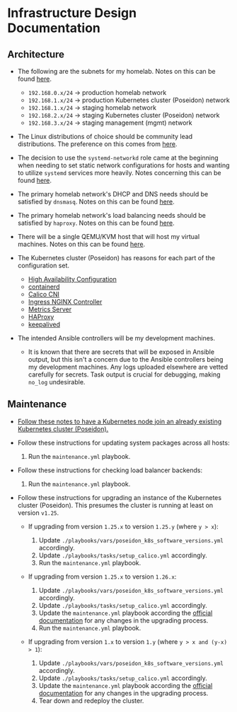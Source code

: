# Infrastructure Design Documentation

## Architecture

- The following are the subnets for my homelab. Notes on this can be found
  [here](https://trello.com/c/nUrXxJIE/119-decide-on-network-subnet-prefixes-for-staging-and-production-environments).

  - `192.168.0.x/24` -> production homelab network
  - `192.168.1.x/24` -> production Kubernetes cluster (Poseidon) network
  - `192.168.1.x/24` -> staging homelab network
  - `192.168.2.x/24` -> staging Kubernetes cluster (Poseidon) network
  - `192.168.3.x/24` -> staging management (mgmt) network

- The Linux distributions of choice should be community lead distributions. The
  preference on this comes from
  [here](https://trello.com/c/mQ95baA5/164-migrate-kubernetes-cluster-poseidon-nodes-back-to-using-debian-12-instead-of-ubuntu-2204).

- The decision to use the `systemd-networkd` role came at the beginning when
  needing to set static network configurations for hosts and wanting to utilize
  `systemd` services more heavily. Notes concerning this can be found
  [here](https://trello.com/c/NJPE8TxD/167-fix-virtual-nics-to-use-dhcp-in-the-packer-machine-images-when-first-booted-by-vms?search_id=784cfe32-2da0-431e-b3fe-54fab20c1c7b).

- The primary homelab network's DHCP and DNS needs should be satisfied by
  `dnsmasq`. Notes on this can be found
  [here](https://trello.com/c/7WkUytTf/31-integrate-dnsmasq-for-dhcp-and-dns-into-my-project).

- The primary homelab network's load balancing needs should be satisfied by
  `haproxy`. Notes on this can be found
  [here](https://trello.com/c/1irPAunK/41-integrate-haproxy-into-my-kubernetes-cluster-homelab-subnet).

- There will be a single QEMU/KVM host that will host my virtual machines. Notes
  on this can be found
  [here](https://trello.com/c/uUa3Totk/127-create-the-kvm-playbook-to-provision-a-machine-to-run-kvm-and-libvirt).

- The Kubernetes cluster (Poseidon) has reasons for each part of the
  configuration set.

  - [High Availability Configuration](https://trello.com/c/8JopdDFW/48-achieve-highly-available-for-my-kubernetes-cluster?search_id=05ef3726-02cf-4c28-a93c-6ad6c1e0136b)
  - [containerd](https://trello.com/c/0fXGhRc5/8-cluster-ctrserver1-and-ctrserver2s-docker-daemons)
  - [Calico CNI](https://trello.com/c/iRX5bxkG/49-integrate-calico-into-my-kubernetes-cluster)
  - [Ingress NGINX Controller](https://trello.com/c/Gfe7zpEG/45-add-an-ingress-controller-to-my-kubernetes-cluster)
  - [Metrics Server](https://trello.com/c/iOulE53j/108-integrate-the-metrics-server-into-my-kubernetes-cluster-poseidon)
  - [HAProxy](https://trello.com/c/ctaRjPU7/40-integrate-haproxy-into-my-kubernetes-cluster-k8s-cluster-subnet)
  - [keepalived](https://trello.com/c/5hnN6ke6/78-reconsider-load-balancer-configuration-and-architecture-used-to-distribute-traffic-between-the-kubernetes-api-servers?search_id=f79767ea-223f-43fa-82c3-843a1ebf671c)

- The intended Ansible controllers will be my development machines.

  - It is known that there are secrets that will be exposed in Ansible output,
    but this isn't a concern due to the Ansible controllers being my development
    machines. Any logs uploaded elsewhere are vetted carefully for secrets. Task
    output is crucial for debugging, making `no_log` undesirable.

## Maintenance

- [Follow these notes to have a Kubernetes node join an already existing Kubernetes cluster (Poseidon).](https://trello.com/c/HO0aWCED/95-look-into-how-to-handle-a-worker-or-controller-rejoining-the-kubernetes-cluster-poseidon-after-the-cluster-has-been-created)

- Follow these instructions for updating system packages across all hosts:

  1.  Run the `maintenance.yml` playbook.

- Follow these instructions for checking load balancer backends:

  1.  Run the `maintenance.yml` playbook.

- Follow these instructions for upgrading an instance of the Kubernetes cluster
  (Poseidon). This presumes the cluster is running at least on version `v1.25`.

  - If upgrading from version `1.25.x` to version `1.25.y` (where `y > x`):

    1. Update `./playbooks/vars/poseidon_k8s_software_versions.yml` accordingly.
    2. Update `./playbooks/tasks/setup_calico.yml` accordingly.
    3. Run the `maintenance.yml` playbook.

  - If upgrading from version `1.25.x` to version `1.26.x`:

    1. Update `./playbooks/vars/poseidon_k8s_software_versions.yml` accordingly.
    2. Update `./playbooks/tasks/setup_calico.yml` accordingly.
    3. Update the `maintenance.yml` playbook according the
       [official documentation](https://kubernetes.io/docs/tasks/administer-cluster/kubeadm/kubeadm-upgrade)
       for any changes in the upgrading process.
    4. Run the `maintenance.yml` playbook.

  - If upgrading from version `1.x` to version `1.y` (where
    `y > x and (y-x) > 1`):

    1. Update `./playbooks/vars/poseidon_k8s_software_versions.yml` accordingly.
    2. Update `./playbooks/tasks/setup_calico.yml` accordingly.
    3. Update the `maintenance.yml` playbook according the
       [official documentation](https://kubernetes.io/docs/tasks/administer-cluster/kubeadm/kubeadm-upgrade)
       for any changes in the upgrading process.
    4. Tear down and redeploy the cluster.
